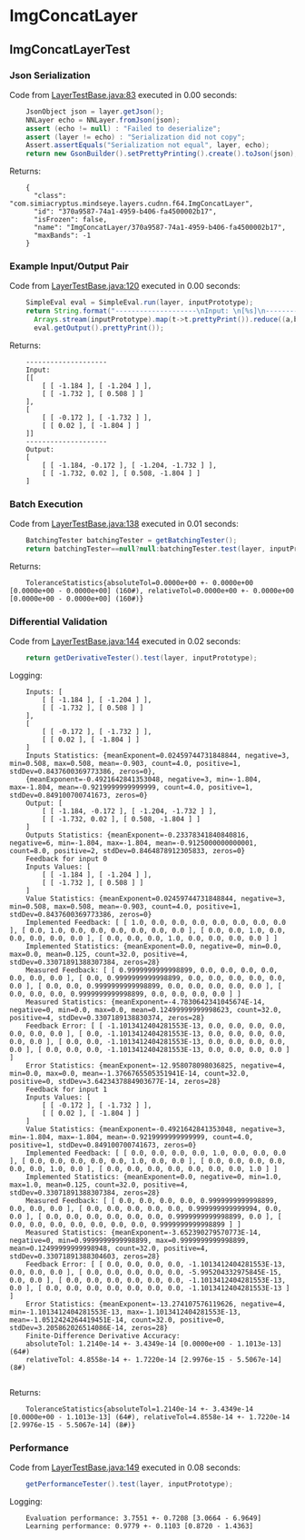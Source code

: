 # ImgConcatLayer
## ImgConcatLayerTest
### Json Serialization
Code from [LayerTestBase.java:83](../../../../../../../../../MindsEye/src/test/java/com/simiacryptus/mindseye/layers/LayerTestBase.java#L83) executed in 0.00 seconds: 
```java
    JsonObject json = layer.getJson();
    NNLayer echo = NNLayer.fromJson(json);
    assert (echo != null) : "Failed to deserialize";
    assert (layer != echo) : "Serialization did not copy";
    Assert.assertEquals("Serialization not equal", layer, echo);
    return new GsonBuilder().setPrettyPrinting().create().toJson(json);
```

Returns: 

```
    {
      "class": "com.simiacryptus.mindseye.layers.cudnn.f64.ImgConcatLayer",
      "id": "370a9587-74a1-4959-b406-fa4500002b17",
      "isFrozen": false,
      "name": "ImgConcatLayer/370a9587-74a1-4959-b406-fa4500002b17",
      "maxBands": -1
    }
```



### Example Input/Output Pair
Code from [LayerTestBase.java:120](../../../../../../../../../MindsEye/src/test/java/com/simiacryptus/mindseye/layers/LayerTestBase.java#L120) executed in 0.00 seconds: 
```java
    SimpleEval eval = SimpleEval.run(layer, inputPrototype);
    return String.format("--------------------\nInput: \n[%s]\n--------------------\nOutput: \n%s",
      Arrays.stream(inputPrototype).map(t->t.prettyPrint()).reduce((a,b)->a+",\n"+b).get(),
      eval.getOutput().prettyPrint());
```

Returns: 

```
    --------------------
    Input: 
    [[
    	[ [ -1.184 ], [ -1.204 ] ],
    	[ [ -1.732 ], [ 0.508 ] ]
    ],
    [
    	[ [ -0.172 ], [ -1.732 ] ],
    	[ [ 0.02 ], [ -1.804 ] ]
    ]]
    --------------------
    Output: 
    [
    	[ [ -1.184, -0.172 ], [ -1.204, -1.732 ] ],
    	[ [ -1.732, 0.02 ], [ 0.508, -1.804 ] ]
    ]
```



### Batch Execution
Code from [LayerTestBase.java:138](../../../../../../../../../MindsEye/src/test/java/com/simiacryptus/mindseye/layers/LayerTestBase.java#L138) executed in 0.01 seconds: 
```java
    BatchingTester batchingTester = getBatchingTester();
    return batchingTester==null?null:batchingTester.test(layer, inputPrototype);
```

Returns: 

```
    ToleranceStatistics{absoluteTol=0.0000e+00 +- 0.0000e+00 [0.0000e+00 - 0.0000e+00] (160#), relativeTol=0.0000e+00 +- 0.0000e+00 [0.0000e+00 - 0.0000e+00] (160#)}
```



### Differential Validation
Code from [LayerTestBase.java:144](../../../../../../../../../MindsEye/src/test/java/com/simiacryptus/mindseye/layers/LayerTestBase.java#L144) executed in 0.02 seconds: 
```java
    return getDerivativeTester().test(layer, inputPrototype);
```
Logging: 
```
    Inputs: [
    	[ [ -1.184 ], [ -1.204 ] ],
    	[ [ -1.732 ], [ 0.508 ] ]
    ],
    [
    	[ [ -0.172 ], [ -1.732 ] ],
    	[ [ 0.02 ], [ -1.804 ] ]
    ]
    Inputs Statistics: {meanExponent=0.02459744731848844, negative=3, min=0.508, max=0.508, mean=-0.903, count=4.0, positive=1, stdDev=0.8437600369773386, zeros=0},
    {meanExponent=-0.4921642841353048, negative=3, min=-1.804, max=-1.804, mean=-0.9219999999999999, count=4.0, positive=1, stdDev=0.849100700741673, zeros=0}
    Output: [
    	[ [ -1.184, -0.172 ], [ -1.204, -1.732 ] ],
    	[ [ -1.732, 0.02 ], [ 0.508, -1.804 ] ]
    ]
    Outputs Statistics: {meanExponent=-0.23378341840840816, negative=6, min=-1.804, max=-1.804, mean=-0.9125000000000001, count=8.0, positive=2, stdDev=0.8464878912305833, zeros=0}
    Feedback for input 0
    Inputs Values: [
    	[ [ -1.184 ], [ -1.204 ] ],
    	[ [ -1.732 ], [ 0.508 ] ]
    ]
    Value Statistics: {meanExponent=0.02459744731848844, negative=3, min=0.508, max=0.508, mean=-0.903, count=4.0, positive=1, stdDev=0.8437600369773386, zeros=0}
    Implemented Feedback: [ [ 1.0, 0.0, 0.0, 0.0, 0.0, 0.0, 0.0, 0.0 ], [ 0.0, 1.0, 0.0, 0.0, 0.0, 0.0, 0.0, 0.0 ], [ 0.0, 0.0, 1.0, 0.0, 0.0, 0.0, 0.0, 0.0 ], [ 0.0, 0.0, 0.0, 1.0, 0.0, 0.0, 0.0, 0.0 ] ]
    Implemented Statistics: {meanExponent=0.0, negative=0, min=0.0, max=0.0, mean=0.125, count=32.0, positive=4, stdDev=0.33071891388307384, zeros=28}
    Measured Feedback: [ [ 0.9999999999998899, 0.0, 0.0, 0.0, 0.0, 0.0, 0.0, 0.0 ], [ 0.0, 0.9999999999998899, 0.0, 0.0, 0.0, 0.0, 0.0, 0.0 ], [ 0.0, 0.0, 0.9999999999998899, 0.0, 0.0, 0.0, 0.0, 0.0 ], [ 0.0, 0.0, 0.0, 0.9999999999998899, 0.0, 0.0, 0.0, 0.0 ] ]
    Measured Statistics: {meanExponent=-4.7830642341045674E-14, negative=0, min=0.0, max=0.0, mean=0.12499999999998623, count=32.0, positive=4, stdDev=0.3307189138830374, zeros=28}
    Feedback Error: [ [ -1.1013412404281553E-13, 0.0, 0.0, 0.0, 0.0, 0.0, 0.0, 0.0 ], [ 0.0, -1.1013412404281553E-13, 0.0, 0.0, 0.0, 0.0, 0.0, 0.0 ], [ 0.0, 0.0, -1.1013412404281553E-13, 0.0, 0.0, 0.0, 0.0, 0.0 ], [ 0.0, 0.0, 0.0, -1.1013412404281553E-13, 0.0, 0.0, 0.0, 0.0 ] ]
    Error Statistics: {meanExponent=-12.958078098036825, negative=4, min=0.0, max=0.0, mean=-1.3766765505351941E-14, count=32.0, positive=0, stdDev=3.6423437884903677E-14, zeros=28}
    Feedback for input 1
    Inputs Values: [
    	[ [ -0.172 ], [ -1.732 ] ],
    	[ [ 0.02 ], [ -1.804 ] ]
    ]
    Value Statistics: {meanExponent=-0.4921642841353048, negative=3, min=-1.804, max=-1.804, mean=-0.9219999999999999, count=4.0, positive=1, stdDev=0.849100700741673, zeros=0}
    Implemented Feedback: [ [ 0.0, 0.0, 0.0, 0.0, 1.0, 0.0, 0.0, 0.0 ], [ 0.0, 0.0, 0.0, 0.0, 0.0, 1.0, 0.0, 0.0 ], [ 0.0, 0.0, 0.0, 0.0, 0.0, 0.0, 1.0, 0.0 ], [ 0.0, 0.0, 0.0, 0.0, 0.0, 0.0, 0.0, 1.0 ] ]
    Implemented Statistics: {meanExponent=0.0, negative=0, min=1.0, max=1.0, mean=0.125, count=32.0, positive=4, stdDev=0.33071891388307384, zeros=28}
    Measured Feedback: [ [ 0.0, 0.0, 0.0, 0.0, 0.9999999999998899, 0.0, 0.0, 0.0 ], [ 0.0, 0.0, 0.0, 0.0, 0.0, 0.999999999999994, 0.0, 0.0 ], [ 0.0, 0.0, 0.0, 0.0, 0.0, 0.0, 0.9999999999998899, 0.0 ], [ 0.0, 0.0, 0.0, 0.0, 0.0, 0.0, 0.0, 0.9999999999998899 ] ]
    Measured Statistics: {meanExponent=-3.652390279570773E-14, negative=0, min=0.9999999999998899, max=0.9999999999998899, mean=0.12499999999998948, count=32.0, positive=4, stdDev=0.33071891388304603, zeros=28}
    Feedback Error: [ [ 0.0, 0.0, 0.0, 0.0, -1.1013412404281553E-13, 0.0, 0.0, 0.0 ], [ 0.0, 0.0, 0.0, 0.0, 0.0, -5.995204332975845E-15, 0.0, 0.0 ], [ 0.0, 0.0, 0.0, 0.0, 0.0, 0.0, -1.1013412404281553E-13, 0.0 ], [ 0.0, 0.0, 0.0, 0.0, 0.0, 0.0, 0.0, -1.1013412404281553E-13 ] ]
    Error Statistics: {meanExponent=-13.274107576119626, negative=4, min=-1.1013412404281553E-13, max=-1.1013412404281553E-13, mean=-1.0512424264419451E-14, count=32.0, positive=0, stdDev=3.205862026514086E-14, zeros=28}
    Finite-Difference Derivative Accuracy:
    absoluteTol: 1.2140e-14 +- 3.4349e-14 [0.0000e+00 - 1.1013e-13] (64#)
    relativeTol: 4.8558e-14 +- 1.7220e-14 [2.9976e-15 - 5.5067e-14] (8#)
    
```

Returns: 

```
    ToleranceStatistics{absoluteTol=1.2140e-14 +- 3.4349e-14 [0.0000e+00 - 1.1013e-13] (64#), relativeTol=4.8558e-14 +- 1.7220e-14 [2.9976e-15 - 5.5067e-14] (8#)}
```



### Performance
Code from [LayerTestBase.java:149](../../../../../../../../../MindsEye/src/test/java/com/simiacryptus/mindseye/layers/LayerTestBase.java#L149) executed in 0.08 seconds: 
```java
    getPerformanceTester().test(layer, inputPrototype);
```
Logging: 
```
    Evaluation performance: 3.7551 +- 0.7208 [3.0664 - 6.9649]
    Learning performance: 0.9779 +- 0.1103 [0.8720 - 1.4363]
    
```


